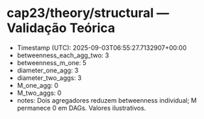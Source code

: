 # cap23/theory/structural — Validação Teórica

- Timestamp (UTC): 2025-09-03T06:55:27.7132907+00:00
- betweenness_each_agg_two: 3
- betweenness_m_one: 5
- diameter_one_agg: 3
- diameter_two_aggs: 3
- M_one_agg: 0
- M_two_aggs: 0
- notes: Dois agregadores reduzem betweenness individual; M permanece 0 em DAGs. Valores ilustrativos.
